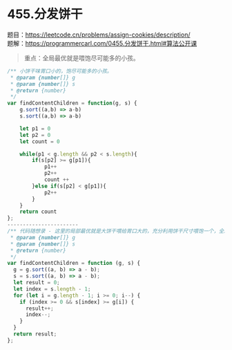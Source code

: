 # 455.分发饼干 

题目：https://leetcode.cn/problems/assign-cookies/description/       
题解：https://programmercarl.com/0455.分发饼干.html#算法公开课         

> 重点：全局最优就是喂饱尽可能多的小孩。 

```js
/** 小饼干味胃口小的，饱尽可能多的小孩。 
 * @param {number[]} g
 * @param {number[]} s
 * @return {number}
 */
var findContentChildren = function(g, s) {
    g.sort((a,b) => a-b)
    s.sort((a,b) => a-b)

    let p1 = 0 
    let p2 = 0 
    let count = 0 

    while(p1 < g.length && p2 < s.length){
        if(s[p2] >= g[p1]){
            p1++
            p2++
            count ++ 
        }else if(s[p2] < g[p1]){
            p2++ 
        }
    }
    return count 
};
-----------------------
/** 代码随想录 - 这里的局部最优就是大饼干喂给胃口大的，充分利用饼干尺寸喂饱一个，全局最优就是喂饱尽可能多的小孩。
 * @param {number[]} g
 * @param {number[]} s
 * @return {number}
 */
var findContentChildren = function (g, s) {
  g = g.sort((a, b) => a - b);
  s = s.sort((a, b) => a - b);
  let result = 0;
  let index = s.length - 1;
  for (let i = g.length - 1; i >= 0; i--) {
    if (index >= 0 && s[index] >= g[i]) {
      result++;
      index--;
    }
  }
  return result;
};
```